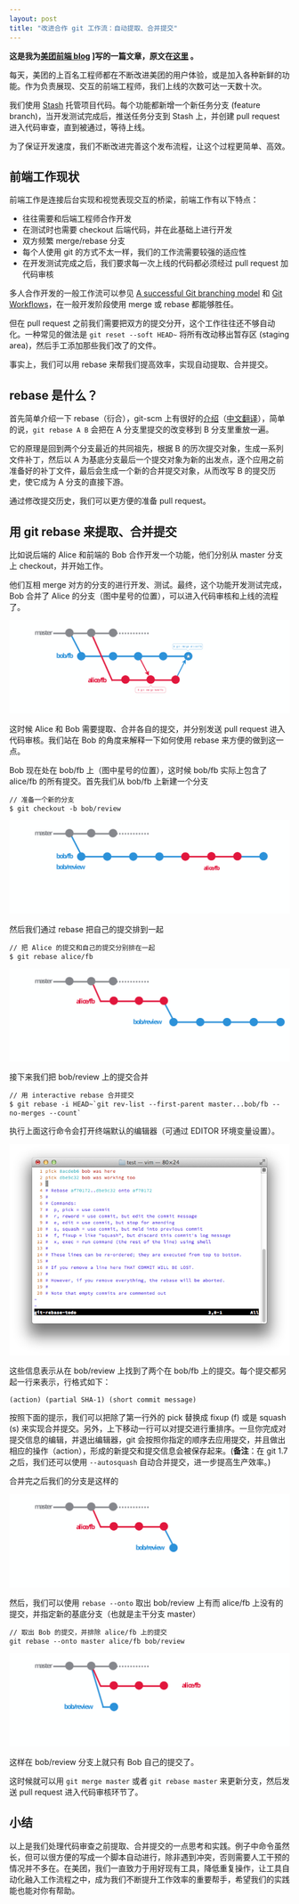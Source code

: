 ```yaml
---
layout: post
title: "改进合作 git 工作流：自动提取、合并提交"
---
```

**这是我为[美团前端 blog](http://fe.meituan.com/) ]写的一篇文章，原文在[这里](http://fe.meituan.com/improving-git-flow_squashing-commits.html) 。**

每天，美团的上百名工程师都在不断改进美团的用户体验，或是加入各种新鲜的功能。作为负责展现、交互的前端工程师，我们上线的次数可达一天数十次。

我们使用 [Stash](https://www.atlassian.com/software/stash) 托管项目代码。每个功能都新增一个新任务分支 (feature branch)，当开发测试完成后，推送任务分支到 Stash 上，并创建 pull request 进入代码审查，直到被通过，等待上线。

为了保证开发速度，我们不断改进完善这个发布流程，让这个过程更简单、高效。

<!-- more -->

## 前端工作现状

前端工作是连接后台实现和视觉表现交互的桥梁，前端工作有以下特点：

* 往往需要和后端工程师合作开发
* 在测试时也需要 checkout 后端代码，并在此基础上进行开发
* 双方频繁 merge/rebase 分支
* 每个人使用 git 的方式不太一样，我们的工作流需要较强的适应性
* 在开发测试完成之后，我们要求每一次上线的代码都必须经过 pull request 加代码审核


多人合作开发的一般工作流可以参见 [A successful Git branching model](http://nvie.com/posts/a-successful-git-branching-model/) 和 [Git Workflows](https://www.atlassian.com/git/workflows)，在一般开发阶段使用 merge 或 rebase 都能够胜任。

但在 pull request 之前我们需要把双方的提交分开，这个工作往往还不够自动化。一种常见的做法是 `git reset --soft HEAD~` 将所有改动移出暂存区 (staging area)，然后手工添加那些我们改了的文件。

事实上，我们可以用 rebase 来帮我们提高效率，实现自动提取、合并提交。

## rebase 是什么？
首先简单介绍一下 rebase（衍合），git-scm 上有很好的[介绍](http://git-scm.com/book/en/Git-Branching-Rebasing)（[中文翻译](http://git-scm.com/book/zh/Git-%E5%88%86%E6%94%AF-%E5%88%86%E6%94%AF%E7%9A%84%E8%A1%8D%E5%90%88)），简单的说，`git rebase A B` 会把在 A 分支里提交的改变移到 B 分支里重放一遍。

它的原理是回到两个分支最近的共同祖先，根据 B 的历次提交对象，生成一系列文件补丁，然后以 A 为基底分支最后一个提交对象为新的出发点，逐个应用之前准备好的补丁文件，最后会生成一个新的合并提交对象，从而改写 B 的提交历史，使它成为 A 分支的直接下游。

通过修改提交历史，我们可以更方便的准备 pull request。


## 用 git rebase 来提取、合并提交

比如说后端的 Alice 和前端的 Bob 合作开发一个功能，他们分别从 master 分支上 checkout，并开始工作。

他们互相 merge 对方的分支的进行开发、测试。最终，这个功能开发测试完成，Bob 合并了 Alice 的分支（图中星号的位置），可以进入代码审核和上线的流程了。

<img src="/assets/improving-git-flow_squashing-commits/git-branches.svg" onerror="if (!this.failed) {this.failed=1;this.src=this.src.replace(/\.svg$/, '.png');}">

这时候 Alice 和 Bob 需要提取、合并各自的提交，并分别发送 pull request 进入代码审核。我们站在 Bob 的角度来解释一下如何使用 rebase 来方便的做到这一点。

Bob 现在处在 bob/fb 上（图中星号的位置），这时候 bob/fb 实际上包含了 alice/fb 的所有提交。首先我们从 bob/fb 上新建一个分支

    // 准备一个新的分支
    $ git checkout -b bob/review

<img src="/assets/improving-git-flow_squashing-commits/git-bob-before-rebase.svg" onerror="if (!this.failed) {this.failed=1;this.src=this.src.replace(/\.svg$/, '.png');}">

然后我们通过 rebase 把自己的提交排到一起

    // 把 Alice 的提交和自己的提交分别排在一起
    $ git rebase alice/fb

<img src="/assets/improving-git-flow_squashing-commits/git-bob-after-rebase.svg" onerror="if (!this.failed) {this.failed=1;this.src=this.src.replace(/\.svg$/, '.png');}">

接下来我们把 bob/review 上的提交合并

    // 用 interactive rebase 合并提交
    $ git rebase -i HEAD~`git rev-list --first-parent master...bob/fb --no-merges --count`

执行上面这行命令会打开终端默认的编辑器（可通过 EDITOR 环境变量设置）。

<img src="/assets/improving-git-flow_squashing-commits/vim-rebase.png">

这些信息表示从在 bob/review 上找到了两个在 bob/fb 上的提交。每个提交都另起一行来表示，行格式如下：

    (action) (partial SHA-1) (short commit message)

按照下面的提示，我们可以把除了第一行外的 pick 替换成 fixup (f) 或是 squash (s) 来实现合并提交。另外，上下移动一行可以对提交进行重排序。一旦你完成对提交信息的编辑，并退出编辑器，git 会按照你指定的顺序去应用提交，并且做出相应的操作（action），形成的新提交和提交信息会被保存起来。(**备注**：在 git 1.7 之后，我们还可以使用 `--autosquash` 自动合并提交，进一步提高生产效率。)

合并完之后我们的分支是这样的

<img src="/assets/improving-git-flow_squashing-commits/git-bob-squash.svg" onerror="if (!this.failed) {this.failed=1;this.src=this.src.replace(/\.svg$/, '.png');}">


然后，我们可以使用 `rebase --onto` 取出 bob/review 上有而 alice/fb 上没有的提交，并指定新的基底分支（也就是主干分支 master）

    // 取出 Bob 的提交，并排除 alice/fb 上的提交
    git rebase --onto master alice/fb bob/review

<img src="/assets/improving-git-flow_squashing-commits/git-rebase-onto.svg" onerror="if (!this.failed) {this.failed=1;this.src=this.src.replace(/\.svg$/, '.png');}">


这样在 bob/review 分支上就只有 Bob 自己的提交了。

这时候就可以用 `git merge master` 或者 `git rebase master` 来更新分支，然后发送 pull request 进入代码审核环节了。

## 小结
以上是我们处理代码审查之前提取、合并提交的一点思考和实践。例子中命令虽然长，但可以很方便的写成一个脚本自动进行，除非遇到冲突，否则需要人工干预的情况并不多在。在美团，我们一直致力于用好现有工具，降低重复操作，让工具自动化融入工作流程之中，成为我们不断提升工作效率的重要帮手，希望我们的实践能也能对你有帮助。
